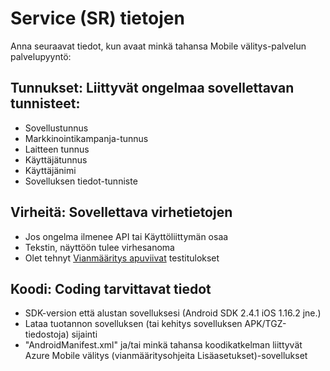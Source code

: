 <properties 
   pageTitle="Azure Vianmääritysoppaan - palvelun pyynnön tiedot Mobile välitys" 
   description="Palvelun pyytää tietoja vaatii tukihenkilöstön vianmääritys Azure Mobile välitys" 
   services="mobile-engagement" 
   documentationCenter="" 
   authors="piyushjo" 
   manager="dwrede" 
   editor=""/>

<tags
   ms.service="mobile-engagement"
   ms.devlang="na"
   ms.topic="article"
   ms.tgt_pltfrm="mobile-multiple"
   ms.workload="mobile" 
   ms.date="08/19/2016"
   ms.author="piyushjo"/>

# <a name="service-request-sr-information"></a>Service (SR) tietojen

Anna seuraavat tiedot, kun avaat minkä tahansa Mobile välitys-palvelun palvelupyyntö:
 
## <a name="ids-applicable-identifiers-related-to-your-issue"></a>Tunnukset: Liittyvät ongelmaa sovellettavan tunnisteet:
- Sovellustunnus
- Markkinointikampanja-tunnus
- Laitteen tunnus
- Käyttäjätunnus
- Käyttäjänimi
- Sovelluksen tiedot-tunniste
 
## <a name="errors-applicable-error-information"></a>Virheitä: Sovellettava virhetietojen 
- Jos ongelma ilmenee API tai Käyttöliittymän osaa
- Tekstin, näyttöön tulee virhesanoma
- Olet tehnyt [Vianmääritys apuviivat](http://go.microsoft.com/fwlink/?LinkId=524382) testitulokset

## <a name="code-applicable-coding-information"></a>Koodi: Coding tarvittavat tiedot 
- SDK-version että alustan sovelluksesi (Android SDK 2.4.1 iOS 1.16.2 jne.)
- Lataa tuotannon sovelluksen (tai kehitys sovelluksen APK/TGZ-tiedostoja) sijainti
- "AndroidManifest.xml" ja/tai minkä tahansa koodikatkelman liittyvät Azure Mobile välitys (vianmääritysohjeita Lisäasetukset)-sovellukset

 
